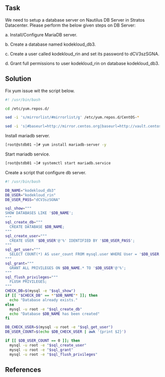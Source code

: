 ## Task
We need to setup a database server on Nautilus DB Server in Stratos Datacenter. Please perform the below given steps on DB Server:



a. Install/Configure MariaDB server.


b. Create a database named kodekloud_db3.


c. Create a user called kodekloud_rin and set its password to dCV3szSGNA.


d. Grant full permissions to user kodekloud_rin on database kodekloud_db3.
## Solution
Fix yum issue wit the script below.

```bash
#! /usr/bin/bash

cd /etc/yum.repos.d/

sed -i 's/mirrorlist/#mirrorlist/g' /etc/yum.repos.d/CentOS-*

sed -i 's|#baseurl=http://mirror.centos.org|baseurl=http://vault.centos.org|g' /etc/yum.repos.d/CentOS-*
```

Install mariadb server.

```sh
[root@stdb01 ~]# yum install mariadb-server -y
```

Start mariadb service.

```sh
[root@stdb01 ~]# systemctl start mariadb.service
```

Create a script that configure db server.

```bash
#! /usr/bin/bash

DB_NAME="kodekloud_db3"
DB_USER="kodekloud_rin"
DB_USER_PASS="dCV3szSGNA"

sql_show="""
SHOW DATABASES LIKE '$DB_NAME';
"""
sql_create_db="""
  CREATE DATABASE $DB_NAME;
"""
sql_create_user="""
  CREATE USER '$DB_USER'@'%' IDENTIFIED BY '$DB_USER_PASS';
"""
sql_get_user="""
  SELECT COUNT(*) AS user_count FROM mysql.user WHERE User = '$DB_USER';
"""
sql_grant="""
  GRANT ALL PRIVILEGES ON $DB_NAME.* TO '$DB_USER'@'%';
"""
sql_flush_privileges="""
  FLUSH PRIVILEGES;
"""
CHECK_DB=$(mysql -e "$sql_show")
if [[ "$CHECK_DB" == *"$DB_NAME"* ]]; then
  echo "Database already exists."
else
  mysql -u root -e "$sql_create_db"
  echo "Database $DB_NAME has been created"
fi

DB_CHECK_USER=$(mysql -u root -e "$sql_get_user")
DB_USER_COUNT=$(echo $DB_CHECK_USER | awk '{print $2}')

if [[ $DB_USER_COUNT == 0 ]]; then
  mysql -u root -e "$sql_create_user"
  mysql -u root -e "$sql_grant"
  mysql -u root -e "$sql_flush_privileges"
```

## References
